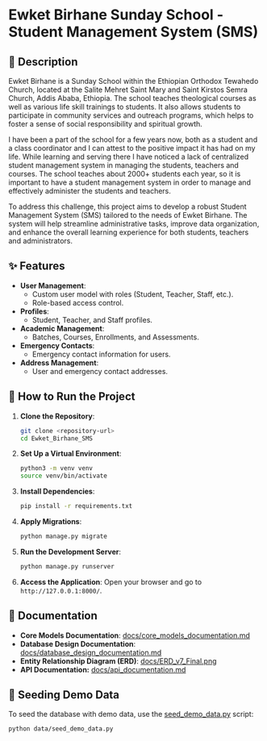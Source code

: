# Ewket Birhane Sunday School - Student Management System (SMS)

## 📝 Description

Ewket Birhane is a Sunday School within the Ethiopian Orthodox Tewahedo Church, located at the Salite Mehret Saint Mary and Saint Kirstos Semra Church, Addis Ababa, Ethiopia. The school teaches theological courses as well as various life skill trainings to students. It also allows students to participate in community services and outreach programs, which helps to foster a sense of social responsibility and spiritual growth.

I have been a part of the school for a few years now, both as a student and a class coordinator and I can attest to the positive impact it has had on my life. While learning and serving there I have noticed a lack of centralized student management system in managing the students, teachers and courses. The school teaches about 2000+ students each year, so it is important to have a student management system in order to manage and effectively administer the students and teachers.

To address this challenge, this project aims to develop a robust Student Management System (SMS) tailored to the needs of Ewket Birhane. The system will help streamline administrative tasks, improve data organization, and enhance the overall learning experience for both students, teachers and administrators.

## ✨ Features

- **User Management**:
  - Custom user model with roles (Student, Teacher, Staff, etc.).
  - Role-based access control.
- **Profiles**:
  - Student, Teacher, and Staff profiles.
- **Academic Management**:
  - Batches, Courses, Enrollments, and Assessments.
- **Emergency Contacts**:
  - Emergency contact information for users.
- **Address Management**:
  - User and emergency contact addresses.

## 🚀 How to Run the Project

1. **Clone the Repository**:

   ```bash
   git clone <repository-url>
   cd Ewket_Birhane_SMS
   ```

2. **Set Up a Virtual Environment**:

   ```bash
   python3 -m venv venv
   source venv/bin/activate
   ```

3. **Install Dependencies**:

   ```bash
   pip install -r requirements.txt
   ```

4. **Apply Migrations**:

   ```bash
   python manage.py migrate
   ```

5. **Run the Development Server**:

   ```bash
   python manage.py runserver
   ```

6. **Access the Application**:
   Open your browser and go to `http://127.0.0.1:8000/`.

## 📄 Documentation

- **Core Models Documentation**: [docs/core_models_documentation.md](./docs/core_models_documentation.md)
- **Database Design Documentation**: [docs/database_design_documentation.md](./docs/database_design_documentation.md)
- **Entity Relationship Diagram (ERD)**: [docs/ERD_v7_Final.png](./docs/ERD_v7_Final.png)
- **API Documentation:** [docs/api_documentation.md](./docs/api_documentation.md)

## 🌱 Seeding Demo Data

To seed the database with demo data, use the [seed_demo_data.py](./data/seed_demo_data.py) script:

   ```bash
   python data/seed_demo_data.py
   ```
